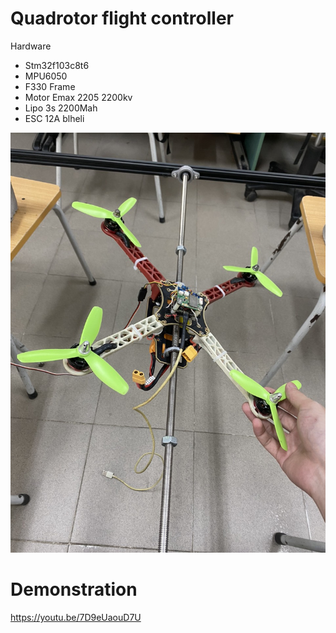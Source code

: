 # Quadrotor flight controller
Hardware
 - Stm32f103c8t6
 - MPU6050
 - F330 Frame
 - Motor Emax 2205 2200kv
 - Lipo 3s 2200Mah 
 - ESC 12A blheli

![exampl](./resource/img2.jpg)
# Demonstration
https://youtu.be/7D9eUaouD7U



